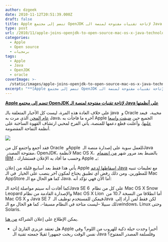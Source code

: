 ```yaml
---
author: dzgeek
date: 2010-11-12T20:51:39.000Z
draft: false
title: Apple تنضم إلى مجتمع OpenJDK لإتاحة تقنيات مفتوحة لمنصة الـ Java على أنظمتها
type: post
url: /2010/11/apple-joins-openjdk-to-open-source-mac-os-x-java-technology/
categories:
  - Apple
  - Open source
  - برمجيات
tags:
  - Apple
  - Java
  - OpenJDK
  - oracle
coverImage: >-
  /static/images/apple-joins-openjdk-to-open-source-mac-os-x-java-technology/ibm-oracle-appla-openjdk-300x194.jpg
excerpt: "**[Apple تنضم إلى مجتمع OpenJDK لإتاحة تقنيات مفتوحة لمنصة الـ Java على أنظمتها](https://www.it-scoop.com/2010/11/apple-joins-openjdk-to-open-source-mac-os-x-java-technology)**\n\nعلى خلاف العادة هذه المرة، ليست كل الأخبار المتعلقة بالـ java \_و Oracle مخيبة، \_فبعد [عام المحن](../tag/java) الذي مرت به Java، آخره ما فاجأت به Apple الجميع حين"
---
```

**[Apple تنضم إلى مجتمع OpenJDK لإتاحة تقنيات مفتوحة لمنصة الـ Java على أنظمتها](https://www.it-scoop.com/2010/11/apple-joins-openjdk-to-open-source-mac-os-x-java-technology)**

على خلاف العادة هذه المرة، ليست كل الأخبار المتعلقة بالـ java  و Oracle مخيبة،  فبعد [عام المحن](../tag/java) الذي مرت به Java، آخره ما فاجأت به Apple الجميع حين [ضيقت واسعا عليها](../2010/10/apple-not-committing-to-java-support/)، وأعلنت قطع دعمها للمنصة، يأتي الفرج لمحبي ارتشاف القهوة الساخنة على أنظمة التفاحة المقضومة.

![](/static/images/apple-joins-openjdk-to-open-source-mac-os-x-java-technology/ibm-oracle-appla-openjdk-300x194.jpg)

فقد أجمع واجتمع كل من Oracle  وApple  للعمل سوية على إصدارة منصة الـJava  مفتوحة المصدر، OpenJDK، لأنظمة Mac OS X،  بالضبط بعد مرور شهر [من انضمام IBM](../2010/10/ibm-java-openjdk/) ، وحسب ما أفاد به الإعلان فستشارك Apple بـ:

يأتي هذا فقط بعد أسابيع قليلة من إعلان Apple [إسقاطها لدعم Java](https://www.it-scoop.com/2010/10/apple-not-committing-to-java-support/) مع تعليمات تنبيه للمطورين. ومن ذلك رفض أي تطبيق يحتاج لمكون آخر ينصب على الخيار  في الـ Mac AppStore كما هو الحال مع الـ Java. أما الآن فهي تؤكد أنه:

كما أفادت أنه سيتم مواصلة إتاحة الـJava SE 6  على كل من نظام Mac OS X Snow Leopard والإصدارة القادمة من نظام Mac OS X Lion  أما انطلاقا من النسخة 10.7 من Mac OS X و Java SE 7  فيمكن للمستخدم توظيف الـJava  لكن فقط لمن أراد إلى ذلك سبيلا –ليست متاحة في النظام مسبقا-، كما هو الحال مع الـwindows، Linux وحتى Solaris.

يمكن الإطلاع على إعلان الشراكة [من هنا](http://www.businesswire.com/news/home/20101112005253/en/Oracle-Apple-Announce-OpenJDK-Project-Mac-OS).

-   هل تعتقد عزيزي القارئ أن Apple أخيرا وجدت حيلة ذكية للهروب من اللوم؟ وفي نفس الوقت ربحت جمهورا ثقيلا جمعته تقنية الـ Java وفلسلفة المصدر المفتوح؟
